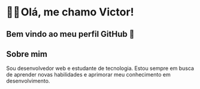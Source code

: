 # 🙋‍♂️ Olá, me chamo Victor! 
## Bem vindo ao meu perfil GitHub 👋

## Sobre mim
Sou desenvolvedor web e estudante de tecnologia. Estou sempre em busca de aprender novas habilidades e aprimorar meu conhecimento em desenvolvimento.

